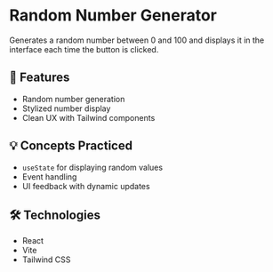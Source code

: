 # Random Number Generator

Generates a random number between 0 and 100 and displays it in the interface each time the button is clicked.

## 🚀 Features
- Random number generation
- Stylized number display
- Clean UX with Tailwind components

## 💡 Concepts Practiced
- `useState` for displaying random values
- Event handling
- UI feedback with dynamic updates

## 🛠 Technologies
- React
- Vite
- Tailwind CSS
